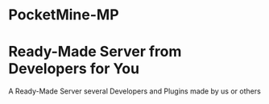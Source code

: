 # PocketMine-MP
# Ready-Made Server from Developers for You

A Ready-Made Server several Developers and Plugins made ​​by us or others 
